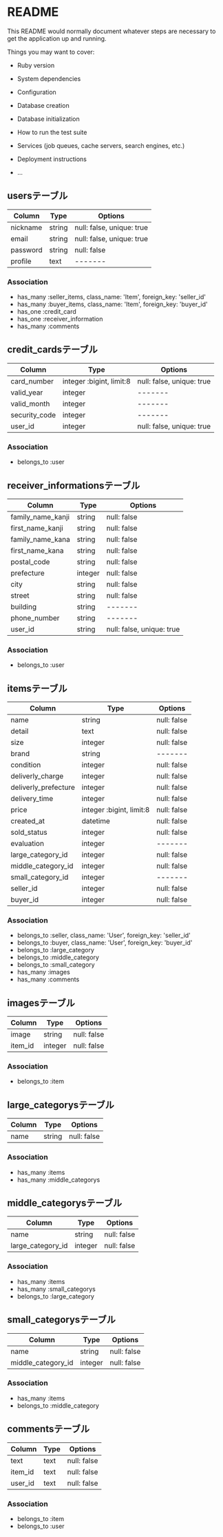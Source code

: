 # README

This README would normally document whatever steps are necessary to get the
application up and running.

Things you may want to cover:

* Ruby version

* System dependencies

* Configuration

* Database creation

* Database initialization

* How to run the test suite

* Services (job queues, cache servers, search engines, etc.)

* Deployment instructions

* ...

## usersテーブル

|Column|Type|Options|
|------|----|-------|
|nickname|string|null: false, unique: true|
|email|string|null: false, unique: true|
|password|string|null: false|
|profile|text|-------|

### Association

- has_many :seller_items, class_name: 'Item', foreign_key: 'seller_id'
- has_many :buyer_items, class_name: 'Item', foreign_key: 'buyer_id'
- has_one :credit_card
- has_one :receiver_information
- has_many :comments


## credit_cardsテーブル

|Column|Type|Options|
|------|----|-------|
|card_number|integer :bigint, limit:8|null: false, unique: true|
|valid_year|integer|-------|
|valid_month|integer|-------|
|security_code|integer|-------|
|user_id|integer|null: false, unique: true|


### Association

- belongs_to :user


## receiver_informationsテーブル

|Column|Type|Options|
|------|----|-------|
|family_name_kanji|string|null: false|
|first_name_kanji|string|null: false|
|family_name_kana|string|null: false|
|first_name_kana|string|null: false|
|postal_code|string|null: false|
|prefecture|integer|null: false|
|city|string|null: false|
|street|string|null: false|
|building|string|-------|
|phone_number|string|-------|
|user_id|string|null: false, unique: true|


### Association

- belongs_to :user


## itemsテーブル

|Column|Type|Options|
|------|----|-------|
|name|string|null: false|
|detail|text|null: false|
|size|integer|null: false|
|brand|string|-------|
|condition|integer|null: false|
|deliverly_charge|integer|null: false|
|deliverly_prefecture|integer|null: false|
|delivery_time|integer|null: false|
|price|integer :bigint, limit:8|null: false|
|created_at|datetime|null: false|
|sold_status|integer|null: false|
|evaluation|integer|-------|
|large_category_id|integer|null: false|
|middle_category_id|integer|null: false|
|small_category_id|integer|-------|
|seller_id|integer|null: false|
|buyer_id|integer|null: false|


### Association

- belongs_to :seller, class_name: 'User', foreign_key: 'seller_id'
- belongs_to :buyer, class_name: 'User', foreign_key: 'buyer_id'
- belongs_to :large_category
- belongs_to :middle_category
- belongs_to :small_category
- has_many :images
- has_many :comments


## imagesテーブル

|Column|Type|Options|
|------|----|-------|
|image|string|null: false|
|item_id|integer|null: false|


### Association

- belongs_to :item


## large_categorysテーブル

|Column|Type|Options|
|------|----|-------|
|name|string|null: false|


### Association

- has_many :items
- has_many :middle_categorys


## middle_categorysテーブル

|Column|Type|Options|
|------|----|-------|
|name|string|null: false|
|large_category_id|integer|null: false|


### Association

- has_many :items
- has_many :small_categorys
- belongs_to :large_category


## small_categorysテーブル

|Column|Type|Options|
|------|----|-------|
|name|string|null: false|
|middle_category_id|integer|null: false|


### Association

- has_many :items
- belongs_to :middle_category


## commentsテーブル

|Column|Type|Options|
|------|----|-------|
|text|text|null: false|
|item_id|text|null: false|
|user_id|text|null: false|


### Association

- belongs_to :item
- belongs_to :user